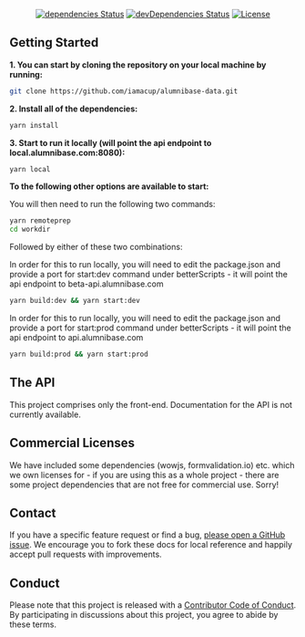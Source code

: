 
<div align="center">

  [![dependencies Status](https://david-dm.org/iamacup/alumnibase-data/status.svg)](https://david-dm.org/iamacup/alumnibase-data)
  [![devDependencies Status](https://david-dm.org/iamacup/alumnibase-data/dev-status.svg)](https://david-dm.org/iamacup/alumnibase-data?type=dev)
  [![License](https://img.shields.io/badge/License-Apache%202.0-blue.svg)](https://opensource.org/licenses/Apache-2.0)

</div>

Getting Started
-------

**1. You can start by cloning the repository on your local machine by running:**

```bash
git clone https://github.com/iamacup/alumnibase-data.git
```

**2. Install all of the dependencies:**

```bash
yarn install
```

**3. Start to run it locally (will point the api endpoint to local.alumnibase.com:8080):**

```bash
yarn local
```

**To the following other options are available to start:**

You will then need to run the following two commands:

```bash
yarn remoteprep
cd workdir
```

Followed by either of these two combinations:

In order for this to run locally, you will need to edit the package.json and provide a port for start:dev command under betterScripts - it will point the api endpoint to beta-api.alumnibase.com

```bash
yarn build:dev && yarn start:dev
```

In order for this to run locally, you will need to edit the package.json and provide a port for start:prod command under betterScripts - it will point the api endpoint to api.alumnibase.com

```bash
yarn build:prod && yarn start:prod
```

The API
-------

This project comprises only the front-end. Documentation for the API is not currently available.

Commercial Licenses
-------

We have included some dependencies (wowjs, formvalidation.io) etc. which we own licenses for - if you are using this as a whole project - there are some project dependencies that are not free for commercial use. Sorry! 

Contact
-------

If you have a specific feature request or find a bug, [please open a GitHub issue](https://github.com/iamacup/alumnibase-data/issues/new). We encourage you to fork these docs for local reference and happily accept pull requests with improvements.

Conduct
-------

Please note that this project is released with a [Contributor Code of Conduct](https://github.com/iamacup/alumnibase-data/blob/master/CONDUCT.md). By participating in discussions about this project, you agree to abide by these terms.

